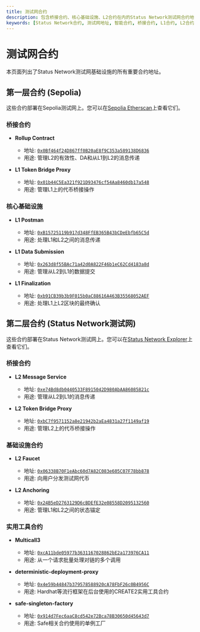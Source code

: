 ```yaml
---
title: 测试网合约
description: 包含桥接合约、核心基础设施、L2合约在内的Status Network测试网合约地址的综合列表，以及它们的用途和区块浏览器链接。
keywords: [Status Network合约, 测试网地址, 智能合约, 桥接合约, L1合约, L2合约, 区块链基础设施]
---
```


# 测试网合约

本页面列出了Status Network测试网基础设施的所有重要合约地址。

## 第一层合约 (Sepolia)

这些合约部署在Sepolia测试网上。您可以在[Sepolia Etherscan](https://sepolia.etherscan.io)上查看它们。

### 桥接合约
- **Rollup Contract**
  - 地址: [`0x0Bf464f24D867ff0B20aE8f9C353a589138D6836`](https://sepolia.etherscan.io/address/0x0bf464f24d867ff0b20ae8f9c353a589138d6836)
  - 用途: 管理L2的有效性、DA和从L1到L2的消息传递

- **L1 Token Bridge Proxy**
  - 地址: [`0x01b44C5Ea321f921D93476cf54Aa8460db17a548`](https://sepolia.etherscan.io/address/0x01b44C5Ea321f921D93476cf54Aa8460db17a548)
  - 用途: 管理L1上的代币桥接操作

### 核心基础设施
- **L1 Postman**
  - 地址: [`0xB15725119b917d348FfEB365B43bCDeEbfb65C5d`](https://sepolia.etherscan.io/address/0xB15725119b917d348FfEB365B43bCDeEbfb65C5d)
  - 用途: 处理L1和L2之间的消息传递

- **L1 Data Submission**
  - 地址: [`0x263d8f55BAc71a42d0A822F46b1eC62Cd4183a8d`](https://sepolia.etherscan.io/address/0x263d8f55BAc71a42d0A822F46b1eC62Cd4183a8d)
  - 用途: 管理从L2到L1的数据提交

- **L1 Finalization**
  - 地址: [`0xb91CB39b3b9F015b0aC88616A463B35568052AEF`](https://sepolia.etherscan.io/address/0xb91CB39b3b9F015b0aC88616A463B35568052AEF)
  - 用途: 处理L1上L2区块的最终确认

## 第二层合约 (Status Network测试网)

这些合约部署在Status Network测试网上。您可以在[Status Network Explorer](https://sepoliascan.status.network)上查看它们。

### 桥接合约
- **L2 Message Service**
  - 地址: [`0xe74Bd8db0440533F8915042D980AbAA86085821c`](https://sepoliascan.status.network/address/0xe74Bd8db0440533F8915042D980AbAA86085821c)
  - 用途: 管理从L2到L1的消息传递
  
- **L2 Token Bridge Proxy**
  - 地址: [`0xbC7f9571152a8e21942b2aEa4831a27f1149af19`](https://sepoliascan.status.network/address/0xbC7f9571152a8e21942b2aEa4831a27f1149af19)
  - 用途: 管理L2上的代币桥接操作

### 基础设施合约
- **L2 Faucet**
  - 地址: [`0x06338B70F1eAbc60d7A82C083e605C07F78bb878`](https://sepoliascan.status.network/address/0x06338B70F1eAbc60d7A82C083e605C07F78bb878)
  - 用途: 向用户分发测试网代币

- **L2 Anchoring**
  - 地址: [`0x24B5eD2763129D6cBDEfE32e08558D2095132560`](https://sepoliascan.status.network/address/0x24B5eD2763129D6cBDEfE32e08558D2095132560)
  - 用途: 管理L1和L2之间的状态锚定

### 实用工具合约
- **Multicall3**
  - 地址: [`0xcA11bde05977b3631167028862bE2a173976CA11`](https://sepoliascan.status.network/address/0xcA11bde05977b3631167028862bE2a173976CA11)
  - 用途: 从一个请求批量处理对链的多个调用
  
- **deterministic-deployment-proxy**
  - 地址: [`0x4e59b44847b379578588920cA78FbF26c0B4956C`](https://sepoliascan.status.network/address/0x4e59b44847b379578588920cA78FbF26c0B4956C)
  - 用途: Hardhat等流行框架在后台使用的CREATE2实用工具合约
  
- **safe-singleton-factory**
  - 地址: [`0x914d7Fec6aaC8cd542e72Bca78B30650d45643d7`](https://sepoliascan.status.network/address/0x914d7Fec6aaC8cd542e72Bca78B30650d45643d7)
  - 用途: Safe相关合约使用的单例工厂
